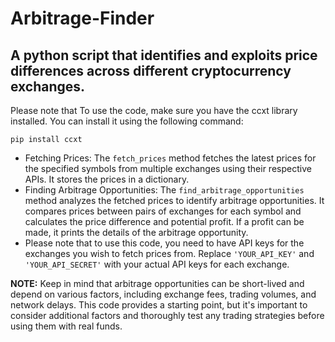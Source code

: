 # Arbitrage-Finder
A python script that identifies and exploits price differences across different cryptocurrency exchanges.
---------------------

Please note that To use the code, make sure you have the ccxt library installed. You can install it using the following command:
```
pip install ccxt
```

- Fetching Prices: The ```fetch_prices``` method fetches the latest prices for the specified symbols from multiple exchanges using their respective APIs. It stores the prices in a dictionary.
- Finding Arbitrage Opportunities: The ```find_arbitrage_opportunities``` method analyzes the fetched prices to identify arbitrage opportunities. It compares prices between pairs of exchanges for each symbol and calculates the price difference and potential profit. If a profit can be made, it prints the details of the arbitrage opportunity.
- Please note that to use this code, you need to have API keys for the exchanges you wish to fetch prices from. Replace ```'YOUR_API_KEY'``` and ```'YOUR_API_SECRET'``` with your actual API keys for each exchange.

__NOTE:__ Keep in mind that arbitrage opportunities can be short-lived and depend on various factors, including exchange fees, trading volumes, and network delays. This code provides a starting point, but it's important to consider additional factors and thoroughly test any trading strategies before using them with real funds.
